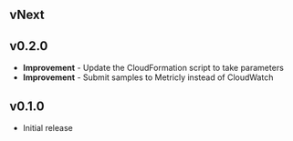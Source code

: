 ## vNext

## v0.2.0
- **Improvement** - Update the CloudFormation script to take parameters
- **Improvement** - Submit samples to Metricly instead of CloudWatch

## v0.1.0
- Initial release
